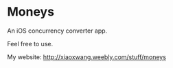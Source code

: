 # Moneys

An iOS concurrency converter app.

Feel free to use.

My website: http://xiaoxwang.weebly.com/stuff/moneys
